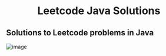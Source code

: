 
<h1 align="center">Leetcode Java Solutions </h1>
     

## Solutions to Leetcode problems in Java



![image](https://github.com/swarnavopramanik/leetcode-java-solution/assets/105142693/dd285f7f-6ab9-4684-a48d-0342056f8975)



